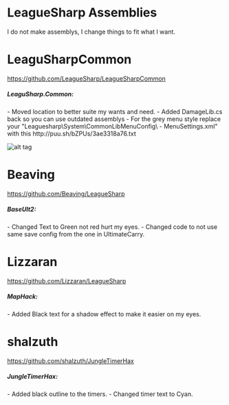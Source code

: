 LeagueSharp Assemblies
===========

I do not make assemblys, I change things to fit what I want.

LeaguSharpCommon
===========
https://github.com/LeagueSharp/LeagueSharpCommon
<h5>LeaguSharp.Common:</h5>
- Moved location to better suite my wants and need.
- Added DamageLib.cs back so you can use outdated assemblys
- For the grey menu style replace your "Leaguesharp\System\CommonLibMenuConfig\ - MenuSettings.xml" with this http://puu.sh/bZPUs/3ae3318a76.txt

![alt tag](http://puu.sh/bZNsr/e568433e73.jpg)




Beaving
===========
https://github.com/Beaving/LeagueSharp
<h5>BaseUlt2:</h5>
- Changed Text to Green not red hurt my eyes.
- Changed code to not use same save config from the one in UltimateCarry.




Lizzaran
===========
https://github.com/Lizzaran/LeagueSharp
<h5>MapHack:</h5>
- Added Black text for a shadow effect to make it easier on my eyes.




shalzuth
===========
https://github.com/shalzuth/JungleTimerHax
<h5>JungleTimerHax:</h5>
- Added black outline to the timers.
- Changed timer text to Cyan.
